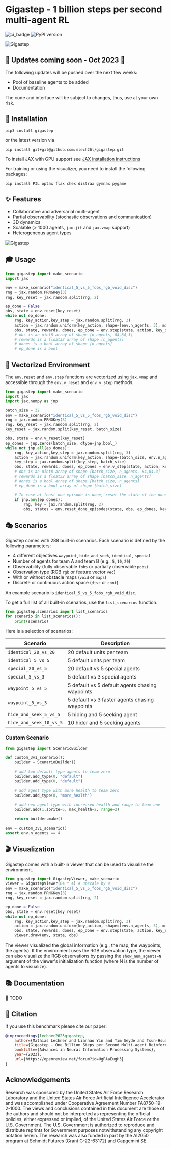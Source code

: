 # Gigastep - 1 billion steps per second multi-agent RL

![ci_badge](https://github.com/mlech26l/gigastep/actions/workflows/python-app.yml/badge.svg) 
![PyPI version](https://img.shields.io/pypi/v/gigastep)

![Gigastep](misc/banner2.webp)  

## 🚧 Updates coming soon - Oct 2023 🚧 

The following updates will be pushed over the next few weeks:

- Pool of baseline agents to be added
- Documentation

The code and interface will be subject to changes, thus, use at your own risk.

## 🔽 Installation

```shell
pip3 install gigastep
```
or the latest version via
```shell
pip install git+git@github.com:mlech26l/gigastep.git
```

To install JAX with GPU support see [JAX installation instructions](https://github.com/google/jax#installation)

For training or using the visualizer, you need to install the following packages:

```bash
pip install PIL optax flax chex distrax gymnax pygame
```

## ✨ Features

- Collaborative and adversarial multi-agent  
- Partial observability (stochastic observations and communication)
- 3D dynamics
- Scalable (> 1000 agents, ```jax.jit``` and ```jax.vmap``` support)
- Heterogeneous agent types  

![Gigastep](misc/concat.webp)

## 🎓 Usage

```python
from gigastep import make_scenario
import jax

env = make_scenario("identical_5_vs_5_fobs_rgb_void_disc")
rng = jax.random.PRNGKey(3)
rng, key_reset = jax.random.split(rng, 2)

ep_done = False
obs, state = env.reset(key_reset)
while not ep_done:
    rng, key_action,key_step = jax.random.split(rng, 3)
    action = jax.random.uniform(key_action, shape=(env.n_agents, 3), minval=-1, maxval=1)
    obs, state, rewards, dones, ep_done = env.step(state, action, key_step)
    # obs is an uint8 array of shape [n_agents, 84,84,3]
    # rewards is a float32 array of shape [n_agents]
    # dones is a bool array of shape [n_agents]
    # ep_done is a bool
```


## 🚀 Vectorized Environment 

The ```env.reset``` and ```env.step``` functions are vectorized using ```jax.vmap``` and 
accessible through the ```env.v_reset``` and ```env.v_step``` methods.

```python
from gigastep import make_scenario
import jax
import jax.numpy as jnp

batch_size = 32
env = make_scenario("identical_5_vs_5_fobs_rgb_void_disc")
rng = jax.random.PRNGKey(3)
rng, key_reset = jax.random.split(rng, 2)
key_reset = jax.random.split(key_reset, batch_size)

obs, state = env.v_reset(key_reset)
ep_dones = jnp.zeros(batch_size, dtype=jnp.bool_)
while not jnp.all(ep_dones):
    rng, key_action,key_step = jax.random.split(rng, 3)
    action = jax.random.uniform(key_action, shape=(batch_size, env.n_agents, 3), minval=-1, maxval=1)
    key_step = jax.random.split(key_step, batch_size)
    obs, state, rewards, dones, ep_dones = env.v_step(state, action, key_step)
    # obs is an uint8 array of shape [batch_size, n_agents, 84,84,3]
    # rewards is a float32 array of shape [batch_size, n_agents]
    # dones is a bool array of shape [batch_size, n_agents]
    # ep_done is a bool array of shape [batch_size]

    # In case at least one episode is done, reset the state of the done episodes only
    if jnp.any(ep_dones):
        rng, key = jax.random.split(rng, 2)
        obs, states = env.reset_done_episodes(state, obs, ep_dones, key)
```

## 🎭 Scenarios 

Gigastep comes with 288 built-in scenarios. Each scenario is defined by the following parameters:

- 4 different objectives ```waypoint```, ```hide_and_seek```, ```identical```, ```special```
- Number of agents for team A and team B (e.g., ```5```, ```10```, ```20```)
- Observability (fully observable ```fobs``` or partially observable ```pobs```)
- Observation type (RGB ```rgb``` or feature vector ```vec```)
- With or without obstacle maps (```void``` or ```maps```)
- Discrete or continuous action space (```disc``` or ```cont```)

An example scenario is ```identical_5_vs_5_fobs_rgb_void_disc```.


To get a full list of all built-in scenarios, use the ```list_scenarios``` function.

```python
from gigastep.scenarios import list_scenarios
for scenario in list_scenarios():
    print(scenario)
```

Here is a selection of scenarios:

| Scenario                    | Description                                     |
|-----------------------------|-------------------------------------------------|
| ```identical_20_vs_20```    | 20 default units per team                       |
| ```identical_5_vs_5```      | 5 default units per team                        |
| ```special_20_vs_5```       | 20 default vs 5 special agents                  |
| ```special_5_vs_3```        | 5 default vs 3 special agents                   |
| ```waypoint_5_vs_5```       | 5 default vs 5 default agents chasing waypoints |
| ```waypoint_5_vs_3```       | 5 default vs 3 faster agents chasing waypoints  |
| ```hide_and_seek_5_vs_5```  | 5 hiding and 5 seeking agent                    |
| ```hide_and_seek_10_vs_5``` | 10 hider and 5 seeking agents                   |


### Custom Scenario

```python
from gigastep import ScenarioBuilder

def custom_3v1_scenario():
    builder = ScenarioBuilder()
       
    # add two default type agents to team zero
    builder.add_type(0, "default")
    builder.add_type(0, "default")
    
    # add agent type with more health to team zero
    builder.add_type(0, "more_health")
    
    # add new agent type with increased health and range to team one 
    builder.add(1,sprite=5, max_health=2, range=2)
    
    return builder.make()

env = custom_3v1_scenario()
assert env.n_agents == 4
```

## 🎬 Visualization

Gigastep comes with a built-in viewer that can be used to visualize the environment.

```python
from gigastep import GigastepViewer, make_scenario
viewer = GigastepViewer(84 * 4) # upscale by 4
env = make_scenario("identical_5_vs_5_fobs_rgb_void_disc")
rng = jax.random.PRNGKey(3)
rng, key_reset = jax.random.split(rng, 2)

ep_done = False
obs, state = env.reset(key_reset)
while not ep_done:
    rng, key_action,key_step = jax.random.split(rng, 3)
    action = jax.random.uniform(key_action, shape=(env.n_agents, 3), minval=-1, maxval=1)
    obs, state, rewards, dones, ep_done = env.step(state, action, key_step)
    viewer.draw(env, state, obs)
```

The viewer visualized the global information (e.g., the map, the waypoints, the agents).
If the environment uses the RGB observation type, the viewer can also visualize the RGB observations by 
passing the ```show_num_agents=N``` argument of the viewer's initialization function (where N is the number of agents to visualize).

## 📚 Documentation

🚧 TODO

## 📜 Citation

If you use this benchmark please cite our paper:

```bibtex
@inproceedings{lechner2023gigastep,
    author={Mathias Lechner and Lianhao Yin and Tim Seyde and Tsun-Hsuan Wang and Wei Xiao and Ramin Hasani and Joshua Rountree and Daniela Rus},
    title={Gigastep - One Billion Steps per Second Multi-agent Reinforcement Learning},
    booktitle={Advances in Neural Information Processing Systems},
    year={2023},
    url={https://openreview.net/forum?id=UgPAaEugH3}
}
```

## Acknowledgements

Research was sponsored by the United States Air Force Research Laboratory 
and the United States Air Force Artificial Intelligence Accelerator and was 
accomplished under Cooperative Agreement Number FA8750-19-2-1000. 
The views and conclusions contained in this document are those of the authors 
and should not be interpreted as representing the official policies, 
either expressed or implied, of the United States Air Force or the U.S. Government. 
The U.S. Government is authorized to reproduce and distribute reprints for 
Government purposes notwithstanding any copyright notation herein. 
The research was also funded in part by the AI2050 program at Schmidt Futures (Grant G-22-63172) and Capgemini SE.
